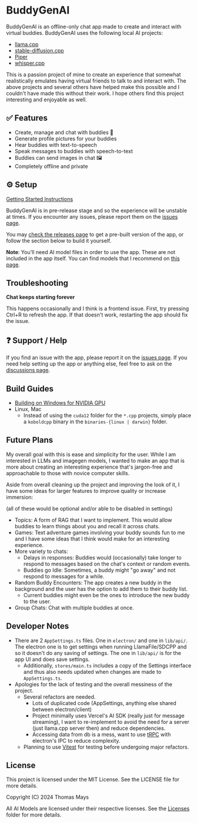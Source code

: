 # BuddyGenAI

BuddyGenAI is an offline-only chat app made to create and interact with virtual buddies. BuddyGenAI uses the following local AI projects:

- [llama.cpp](https://github.com/ggerganov/llama.cpp)
- [stable-diffusion.cpp](https://github.com/leejet/stable-diffusion.cpp)
- [Piper](https://github.com/rhasspy/piper)
- [whisper.cpp](https://github.com/ggerganov/whisper.cpp)

This is a passion project of mine to create an experience that somewhat realistically emulates having virtual friends to talk to and interact with. The above projects and several others have helped make this possible and I couldn't have made this without their work. I hope others find this project interesting and enjoyable as well.

## ✅ Features

- Create, manage and chat with buddies 🤖
- Generate profile pictures for your buddies
- Hear buddies with text-to-speech
- Speak messages to buddies with speech-to-text
- Buddies can send images in chat 🖼️
- Completely offline and private

## ⚙️ Setup

[Getting Started Instructions](https://github.com/parsehex/BuddyGenAI/blob/main/docs/getting-started.md)

BuddyGenAI is in pre-release stage and so the experience will be unstable at times. If you encounter any issues, please report them on the [issues page](https://github.com/parsehex/BuddyGenAI/issues).

You may [check the releases page](https://github.com/parsehex/BuddyGenAI/releases) to get a pre-built version of the app, or follow the section below to build it yourself.

**Note**: You'll need AI model files in order to use the app. These are not included in the app itself. You can find models that I recommend on [this page](https://github.com/parsehex/BuddyGenAI/blob/main/docs/getting-models.md).

## Troubleshooting

**Chat keeps starting forever**

This happens occasionally and I think is a frontend issue. First, try pressing Ctrl+R to refresh the app. If that doesn't work, restarting the app should fix the issue.

## ❓ Support / Help

If you find an issue with the app, please report it on the [issues page](https://github.com/parsehex/BuddyGenAI/issues). If you need help setting up the app or anything else, feel free to ask on the [discussions page](https://github.com/parsehex/BuddyGenAI/discussions).

## Build Guides

- [Building on Windows for NVIDIA GPU](https://github.com/parsehex/BuddyGenAI/blob/main/docs/building_windows_nvidia.md)
- Linux, Mac
  - Instead of using the `cuda12` folder for the `*.cpp` projects, simply place a `koboldcpp` binary in the `binaries-{linux | darwin}` folder.

## Future Plans

My overall goal with this is ease and simplicity for the user. While I am interested in LLMs and imagegen models, I wanted to make an app that is more about creating an interesting experience that's jargon-free and approachable to those with novice computer skills.

Aside from overall cleaning up the project and improving the look of it, I have some ideas for larger features to improve quality or increase immersion:

(all of these would be optional and/or able to be disabled in settings)

- Topics: A form of RAG that I want to implement. This would allow buddies to learn things about you and recall it across chats.
- Games: Text adventure games involving your buddy sounds fun to me and I have some ideas that I think would make for an interesting experience.
- More variety to chats:
  - Delays in responses: Buddies would (occasionally) take longer to respond to messages based on the chat's context or random events.
  - Buddies go Idle: Sometimes, a buddy might "go away" and not respond to messages for a while.
- Random Buddy Encounters: The app creates a new buddy in the background and the user has the option to add them to their buddy list.
  - Current buddies might even be the ones to introduce the new buddy to the user.
- Group Chats: Chat with multiple buddies at once.

## Developer Notes

- There are 2 `AppSettings.ts` files. One in `electron/` and one in `lib/api/`. The electron one is to get settings when running LlamaFile/SDCPP and so it doesn't do any saving of settings. The one in `lib/api/` is for the app UI and does save settings.
  - Additionally, `stores/main.ts` includes a copy of the Settings interface and thus also needs updated when changes are made to `AppSettings.ts`.
- Apologies for the lack of testing and the overall messiness of the project.
  - Several refactors are needed.
    - Lots of duplicated code (AppSettings, anything else shared between electron/client)
    - Project minimally uses Vercel's AI SDK (really just for message streaming), I want to re-implement to avoid the need for a server (just llama.cpp server then) and reduce dependencies.
    - Accessing data from db is a mess, want to use [tRPC](https://trpc.io/) with electron's IPC to reduce complexity.
  - Planning to use [Vitest](https://vitest.dev/) for testing before undergoing major refactors.

## License

This project is licensed under the MIT License. See the LICENSE file for more details.

Copyright (C) 2024 Thomas Mays

All AI Models are licensed under their respective licenses. See the [Licenses](./licenses/) folder for more details.
